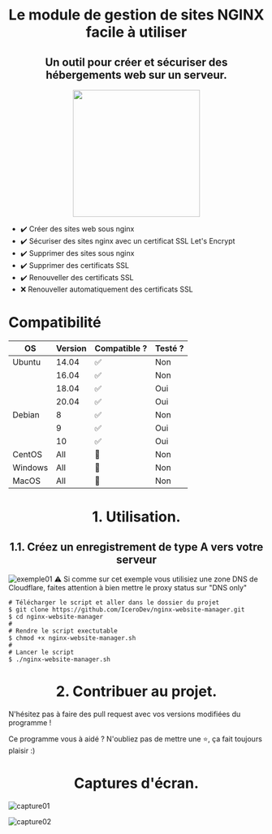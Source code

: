 
<h1 align="center">Le module de gestion de sites NGINX facile à utiliser</h1>
<h2 align="center">Un outil pour créer et sécuriser des hébergements web sur un serveur.</h2>
<p align="center">
  
  <img width="250" src="https://share.thehostingbot.xyz/sZka9bw.png">
</p>

* ✔️ Créer des sites web sous nginx
* ✔️ Sécuriser des sites nginx avec un certificat SSL Let's Encrypt
* ✔️ Supprimer des sites sous nginx
* ✔️ Supprimer des certificats SSL
* ✔️ Renouveller des certificats SSL
* ❌ Renouveller automatiquement des certificats SSL
<h1>Compatibilité</h1>

| OS               | Version | Compatible ?       | Testé ?     |
| ---------------- | ------- | ------------------ | ----------- |
| Ubuntu           | 14.04   | :white_check_mark: | Non         |
|                  | 16.04   | :white_check_mark: | Non         |
|                  | 18.04   | :white_check_mark: | Oui         |
|                  | 20.04   | :white_check_mark: | Oui         |
| Debian           | 8       | :white_check_mark: | Non         |
|                  | 9       | :white_check_mark: | Oui         |
|                  | 10      | :white_check_mark: | Oui         |
| CentOS           | All     | :red_circle:       | Non         |
| Windows          | All     | :red_circle:       | Non         |
| MacOS            | All     | :red_circle:       | Non         |

<h1 align="center">1. Utilisation.</h1>
<h2 align="center">1.1. Créez un enregistrement de type A vers votre serveur</h2>

![exemple01](https://share.thehostingbot.xyz/ZSX6lCK.png)
⚠️ Si comme sur cet exemple vous utilisiez une zone DNS de Cloudflare, faites attention à bien mettre le proxy status sur "DNS only"

```
# Télécharger le script et aller dans le dossier du projet
$ git clone https://github.com/IceroDev/nginx-website-manager.git
$ cd nginx-website-manager
#
# Rendre le script exectutable
$ chmod +x nginx-website-manager.sh
#
# Lancer le script
$ ./nginx-website-manager.sh
```

<h1 align="center">2. Contribuer au projet.</h1>
N'hésitez pas à faire des pull request avec vos versions modifiées du programme !

Ce programme vous à aidé ? N'oubliez pas de mettre une ⭐, ça fait toujours plaisir :)

<h1 align="center">Captures d'écran.</h1>

![capture01](https://share.thehostingbot.xyz/F2D9aKT.png)

![capture02](https://share.thehostingbot.xyz/ovGVRcU.png)

